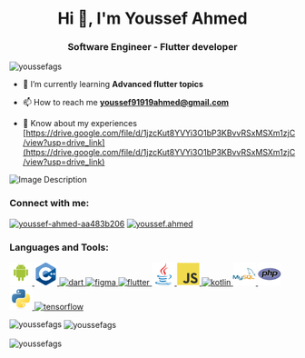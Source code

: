 <h1 align="center">Hi 👋, I'm Youssef Ahmed</h1>
<h3 align="center">Software Engineer - Flutter developer</h3>

<p align="left"> <img src="https://komarev.com/ghpvc/?username=youssefags&label=Profile%20views&color=0e75b6&style=flat" alt="youssefags" /> </p>

- 🌱 I’m currently learning **Advanced flutter topics**

- 📫 How to reach me **youssef91919ahmed@gmail.com**

- 📄 Know about my experiences [https://drive.google.com/file/d/1jzcKut8YVYi3O1bP3KBvvRSxMSXm1zjC/view?usp=drive_link](https://drive.google.com/file/d/1jzcKut8YVYi3O1bP3KBvvRSxMSXm1zjC/view?usp=drive_link)
 <img src="https://kruschecompany.com/wp-content/uploads/2022/09/Hero-image-for-analysis-of-international-Flutter-developer-salary-ranges-with-data-covering-Germany-Switzerland-United-Kingdom-Eastern-Europe-India-and-USA.jpg" alt="Image Description">
<h3 align="left">Connect with me:</h3>
<p align="left">
<a href="https://linkedin.com/in/youssef-ahmed-aa483b206" target="blank"><img align="center" src="https://raw.githubusercontent.com/rahuldkjain/github-profile-readme-generator/master/src/images/icons/Social/linked-in-alt.svg" alt="youssef-ahmed-aa483b206" height="30" width="40" /></a>
<a href="https://codeforces.com/profile/youssef.ahmed" target="blank"><img align="center" src="https://raw.githubusercontent.com/rahuldkjain/github-profile-readme-generator/master/src/images/icons/Social/codeforces.svg" alt="youssef.ahmed" height="30" width="40" /></a>
</p>

<h3 align="left">Languages and Tools:</h3>
<p align="left"> <a href="https://developer.android.com" target="_blank" rel="noreferrer"> <img src="https://raw.githubusercontent.com/devicons/devicon/master/icons/android/android-original-wordmark.svg" alt="android" width="40" height="40"/> </a> <a href="https://www.w3schools.com/cpp/" target="_blank" rel="noreferrer"> <img src="https://raw.githubusercontent.com/devicons/devicon/master/icons/cplusplus/cplusplus-original.svg" alt="cplusplus" width="40" height="40"/> </a> <a href="https://dart.dev" target="_blank" rel="noreferrer"> <img src="https://www.vectorlogo.zone/logos/dartlang/dartlang-icon.svg" alt="dart" width="40" height="40"/> </a> <a href="https://www.figma.com/" target="_blank" rel="noreferrer"> <img src="https://www.vectorlogo.zone/logos/figma/figma-icon.svg" alt="figma" width="40" height="40"/> </a> <a href="https://flutter.dev" target="_blank" rel="noreferrer"> <img src="https://www.vectorlogo.zone/logos/flutterio/flutterio-icon.svg" alt="flutter" width="40" height="40"/> </a> <a href="https://www.java.com" target="_blank" rel="noreferrer"> <img src="https://raw.githubusercontent.com/devicons/devicon/master/icons/java/java-original.svg" alt="java" width="40" height="40"/> </a> <a href="https://developer.mozilla.org/en-US/docs/Web/JavaScript" target="_blank" rel="noreferrer"> <img src="https://raw.githubusercontent.com/devicons/devicon/master/icons/javascript/javascript-original.svg" alt="javascript" width="40" height="40"/> </a> <a href="https://kotlinlang.org" target="_blank" rel="noreferrer"> <img src="https://www.vectorlogo.zone/logos/kotlinlang/kotlinlang-icon.svg" alt="kotlin" width="40" height="40"/> </a> <a href="https://www.mysql.com/" target="_blank" rel="noreferrer"> <img src="https://raw.githubusercontent.com/devicons/devicon/master/icons/mysql/mysql-original-wordmark.svg" alt="mysql" width="40" height="40"/> </a> <a href="https://www.php.net" target="_blank" rel="noreferrer"> <img src="https://raw.githubusercontent.com/devicons/devicon/master/icons/php/php-original.svg" alt="php" width="40" height="40"/> </a> <a href="https://www.python.org" target="_blank" rel="noreferrer"> <img src="https://raw.githubusercontent.com/devicons/devicon/master/icons/python/python-original.svg" alt="python" width="40" height="40"/> </a> <a href="https://www.tensorflow.org" target="_blank" rel="noreferrer"> <img src="https://www.vectorlogo.zone/logos/tensorflow/tensorflow-icon.svg" alt="tensorflow" width="40" height="40"/> </a> </p>

<p><img align="left" src="https://github-readme-stats.vercel.app/api/top-langs?username=youssefags&show_icons=true&locale=en&layout=compact" alt="youssefags" /></p>

<p>&nbsp;<img align="center" src="https://github-readme-stats.vercel.app/api?username=youssefags&show_icons=true&locale=en" alt="youssefags" /></p>

<p><img align="center" src="https://github-readme-streak-stats.herokuapp.com/?user=youssefags&" alt="youssefags" /></p>
